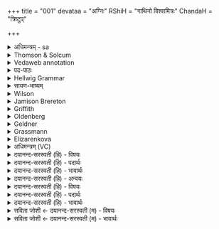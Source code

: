 +++
title = "001"
devataa = "अग्निः"
RShiH = "गाथिनो विश्वामित्रः"
ChandaH = "त्रिष्टुप्"

+++
<details><summary>अधिमन्त्रम् - sa</summary>

- देवता - अग्निः
- ऋषिः - गाथिनो विश्वामित्रः
- छन्दः - त्रिष्टुप्
</details>


<details><summary>Thomson & Solcum</summary>

सो᳓मस्य मा तव᳓सं व᳓क्षि अग्ने  
व᳓ह्निं चकर्थ विद᳓थे य᳓जध्यै  
देवाँ᳓ अ᳓छा दी᳓दियद् युञ्जे᳓ अ᳓द्रिं  
शमाये᳓ अग्ने तनु᳓वं जुषस्व
</details>

<details><summary>Vedaweb annotation</summary>

_________
**Strata**  
Normal

_________
**Pāda-label**  
genre M  
genre M  
genre M  
genre M
_________
**Morph**  
agne ← agní- (nominal stem)  
{case:VOC, gender:M, number:SG}

mā ← ahám (pronoun)  
{case:ACC, number:SG}

sómasya ← sóma- (nominal stem)  
{case:GEN, gender:M, number:SG}

tavásam ← tavás- (nominal stem)  
{case:ACC, gender:M, number:SG}

vákṣi ← √vaś- (root)  
{number:SG, person:2, mood:IND, tense:PRS, voice:ACT}

cakartha ← √kr̥- (root)  
{number:SG, person:2, mood:IND, tense:PRF, voice:ACT}

váhnim ← váhni- (nominal stem)  
{case:ACC, gender:M, number:SG}

vidáthe ← vidátha- (nominal stem)  
{case:LOC, gender:N, number:SG}

yájadhyai ← √yaj- (root)  
{case:DAT, number:SG, tense:PRS}

ácha ← ácha (invariable)  
{}

ádrim ← ádri- (nominal stem)  
{case:ACC, gender:M, number:SG}

devā́n ← devá- (nominal stem)  
{case:ACC, gender:M, number:PL}

dī́dyat ← √dī- 1 (root)  
{case:NOM, gender:M, number:SG, tense:PRS, voice:ACT}

yuñjé ← √yuj- (root)  
{number:SG, person:1, mood:IND, tense:PRS, voice:MED}

agne ← agní- (nominal stem)  
{case:VOC, gender:M, number:SG}

juṣasva ← √juṣ- (root)  
{number:SG, person:2, mood:IMP, tense:AOR, voice:MED}

śamāyé ← √śamⁱ- (root)  
{number:SG, person:1, mood:IND, tense:PRS, voice:MED}

tanvàm ← tanū́- (nominal stem)  
{case:ACC, gender:F, number:SG}

</details>

<details><summary>पद-पाठः</summary>

सोम॑स्य । मा॒ । त॒वस॑म् । वक्षि॑ । अ॒ग्ने॒ । वह्नि॑म् । च॒क॒र्थ॒ । वि॒दथे॑ । यज॑ध्यै ।  
दे॒वान् । अच्छ॑ । दीद्य॑त् । यु॒ञ्जे । अद्रि॑म् । श॒म्ऽआ॒ये । अ॒ग्ने॒ । त॒न्व॑म् । जु॒ष॒स्व॒ ॥
</details>

<details><summary>Hellwig Grammar</summary>

-   *somasya* ← *soma*
- \[noun\], genitive, singular, masculine
- “Soma; moon; soma \[word\]; Candra.”

_________

- *mā* ← *mad*
- \[noun\], accusative, singular
- “I; mine.”

_________

- *tavasaṃ* ← *tavasam* ← *tavas*
- \[noun\], accusative, singular, masculine
- “strong; energetic.”

_________

- *vakṣy* ← *vakṣi* ← *vaś*
- \[verb\], singular, Present indikative
- “desire; agree; call; care; like; love.”

_________

- *agne* ← *agni*
- \[noun\], vocative, singular, masculine
- “fire; Agni; sacrificial fire; digestion; cautery; Plumbago
    zeylanica; fire; vahni; agni \[word\]; agnikarman; gold; three;
    jāraṇa; pyre; fireplace; heating.”

_________

- *vahniṃ* ← *vahnim* ← *vahni*
- \[noun\], accusative, singular, masculine
- “fire; digestion; Plumbago zeylanica; Agni; vahni; draft horse;
    three; sacrificial fire; Vahni; gold; southeast; citron; charioteer;
    leader.”

_________

- *cakartha* ← *kṛ*
- \[verb\], singular, Perfect indicative
- “make; perform; cause; produce; shape; construct; do; put; fill
    into; use; fuel; transform; bore; act; write; create; prepare;
    administer; dig; prepare; treat; take effect; add; trace; put on;
    process; treat; heed; hire; act; produce; assume; eat; ignite; chop;
    treat; obey; manufacture; appoint; evacuate; choose; understand;
    insert; happen; envelop; weigh; observe; practice; lend; bring;
    duplicate; plant; kṛ; concentrate; mix; knot; join; take; provide;
    utter; compose.”

_________

- *vidathe* ← *vidatha*
- \[noun\], locative, singular, neuter
- “meeting; wisdom; council.”

_________

- *yajadhyai* ← *yaj*
- \[verb noun\]
- “sacrifice; worship; worship.”

_________

- *devāṃ* ← *deva*
- \[noun\], accusative, plural, masculine
- “Deva; Hindu deity; king; deity; Indra; deva \[word\]; God; Jina;
    Viśvedevās; mercury; natural phenomenon; gambling.”

_________

- *acchā*
- \[adverb\]
- “towards; accha \[prefix\].”

_________

- *dīdyad* ← *dīdyat* ← *dīdī*
- \[verb noun\], nominative, singular
- “shine; glitter.”

_________

- *yuñje* ← *yuj*
- \[verb\], singular, Present indikative
- “mix; use; endow; yoke; accompany; to practice Yoga; connect; hire;
    administer; compound; affect; add; concentrate; unite; join;
    prosecute; combine; supply; compound; attach to; appoint; fill;
    process; mobilize; mount; complement; eat; join; treat; coincide;
    affect; challenge.”

_________

- *adriṃ* ← *adrim* ← *adri*
- \[noun\], accusative, singular, masculine
- “mountain; rock; seven; stone; adri; grindstone; adri; rock.”

_________

- *śamāye* ← *śamāy*
- \[verb\], singular, Present indikative

_________

- *agne* ← *agni*
- \[noun\], vocative, singular, masculine
- “fire; Agni; sacrificial fire; digestion; cautery; Plumbago
    zeylanica; fire; vahni; agni \[word\]; agnikarman; gold; three;
    jāraṇa; pyre; fireplace; heating.”

_________

- *tanvaṃ* ← *tanvam* ← *tanū*
- \[noun\], accusative, singular, feminine
- “body; self; own(a); person; form.”

_________

- *juṣasva* ← *juṣ*
- \[verb\], singular, Present imperative
- “enjoy; endow; possess; frequent; accompany; induce; consume;
    approve; affect; attend; befit; blend; contract.”

_________

</details>

<details><summary>सायण-भाष्यम्</summary>

हेअग्ने त्वंविदथे यज्ञे यजध्यै यष्टुं सोमस्यवह्निंवोढारं यं मा मां चकर्थकृतवानसि तं मा तवसन्तपस्विनं बलिनं वक्षि कामयस्व किञ्च हेअग्ने देवानच्छअभिलक्ष्यदीद्यत् दीप्यमानोहं अद्रिं ग्रावाणं युञ्चे अभिषवणाययुनज्मिशमाये शाम्यामिच तथामन्त्रान्तरं—ऋतेनदेवःसविताशमायते ति । यद्वा शमायेस्तौमि शशमानः रञ्चयतीति स्तुतिकर्मसुपाठात् तथाचमन्त्रान्तरं—सोअग्नईजे शशमेचमर्तइति । किञ्च हेअग्ने तन्वंशरीरं जुषस्वरक्षायैसेवस्व यद्वा कर्माणितन्वन्तं मां सेवस्वे त्यर्थः ॥ १ ॥
</details>

<details><summary>Wilson</summary>

_________
**English translation:**  

“Render me vigorous, **Agni**, since you have made me the bearer of the **Soma** to offer it in the sacrifice; honouring the gods who are present, I take hold of the stone (to express Soma); I propitiate them; do you, Agni, protect my person n.”

_________
**Commentary by Sāyaṇa: Ṛgveda-bhāṣya**  

**Viśvāmitra** was a **kṣatriya**, of royal or military profession, and was also a monarch for some time; he descended from **Kuśa** or the lunar lineage and was the ancestor of many royal and saintly person ns, who, like himself, were called after their common ancestor, **Kuśikas**, or **Kauśikas**. By the force of his austerities, he compelled **Brahmā** to admit into the **Brāhmaṇa** order. He sought this position to be equated with **Vasiṣṭha**, which whom he had disputed earlier. The circumstances of his dispute with Vasiṣṭha are detailed in the **Rāmāyaṇa**; the legend is also told in the **Mahābhārata**, **Vāyu**, **Viṣṇu** and **Bhāgavata Purāṇas**. Viśvāmitra and Vasiṣṭha had the patronage of hostile princes; but both had friendly relations with the royal family of **Ayodhyā**, or King **Daśaratha** and his son, **Rāma**
</details>

<details><summary>Jamison Brereton</summary>

[Agni:] “You have made me your draft-horse, who am mighty from  soma—(saying,) ‘Convey (the oblations), o Agni’—in order (for me)  to offer the sacrifice at the ritual distribution.”  
[The poet:] “As you shine toward the gods—I harness the stone and  
I labor, o Agni—take delight in your own body.”
</details>

<details><summary>Griffith</summary>

THOU, Agni, who wilt have the strong, hast made me the Soma's priest, to worship in assembly.  
     Thou shinest to the Gods, I set the pressstones. I toil; be joyful in thyself, O Agni.
</details>

<details><summary>Oldenberg</summary>

Thou wilt have me, O Agni, as a strong (master) of Soma 1: therefore thou hast made me the carrier (of the gods?) to perform worship at the sacrifice 2. Sending my thoughts to the gods 3 I make the (press-) stone ready 4; I toil, O Agni: find thou pleasure in thy own body 5.
</details>

<details><summary>Geldner</summary>

Da du wünschest, daß ich den starken Trank des Soma opfere, o Agni, so hast du mich zum Leiter bei dem Opfer gemacht, um den Weihspruch zu sprechen. Bis zu den Göttern leuchtend - während ich den Preßstein in Gebrauch nehme und den Dienst versehe, o Agni, - finde du an dir selbst Wohlgefallen!
</details>

<details><summary>Grassmann</summary>

Verhilf mir Agni zu der Kraft des Soma, zum Priester mach' mich, bei dem Fest zu opfern; Der Götter achtend schirr' ich an den Pressstein; ich wirke emsig, Agni, du erfreu' dich.
</details>

<details><summary>Elizarenkova</summary>

(Говоря так:) Вези меня, сильного от сомы!, о Агни,  
Ты сделал меня возницей, чтобы я жертвовал на месте жертвенных раздач.  
Сверкая (мыслью) в направлении богов, я запрягаю давильный камень,  
Я тружусь. О Агни, радуйся своему телу!
</details>



<details><summary>अधिमन्त्रम् (VC)</summary>

- अग्निः
- गाथिनो विश्वामित्रः
- निचृत्त्रिष्टुप्
- धैवतः
</details>

<details><summary>दयानन्द-सरस्वती (हि) - विषयः</summary>

अब तीसरे मण्डल का प्रारम्भ है। उसके प्रथम सूक्त के आरम्भ के प्रथम मन्त्र में विद्वानों की प्रशंसा को कहते हैं।
</details>

<details><summary>दयानन्द-सरस्वती (हि) - पदार्थः</summary>

पदार्थान्वयभाषाः -  हे (अग्ने) विद्वान् ! जो आप (सोमस्य) ऐश्वर्य की उत्तेजना से (तवसम्) बलयुक्त (मा) मुझको (वह्निम्) पदार्थ बहानेवाले अर्थात् एक देश से दूसरे देश ले जानेवाले अग्नि को (वक्षि) कहते हैं (विदथे) विद्वानों के सत्कार करनेवाले यज्ञ में (देवान्) विद्वान् वा दिव्य गुणों के (यजध्यै) संगत करने को (अच्छ) अच्छे प्रकार (चकर्थ) क्रिया करते हो उनके साथ मैं (दीद्यत्) देदीप्यमान हुआ विद्वानों के सत्कार करनेवाले यज्ञ में विद्वान् वा दिव्य गुणों के संगत करने को (युञ्जे) युक्त होता हूँ जैसे अग्नि (अद्रिम्) मेघ को बहाता है वैसे मैं विद्वानों के समीप में (शमाये) शान्ति के समान आचरण करता हूँ, हे (अग्ने) अग्निवद्वर्त्तमान ! शिष्य जैसे विद्वान् के शरीर का सेवन करता है वैसे आप (तन्वम्) शरीर की (जुषस्व) प्रीति करो ॥१॥
</details>

<details><summary>दयानन्द-सरस्वती (हि) - भावार्थः</summary>

भावार्थभाषाः -  इस मन्त्र में वाचकलुप्तोपमालङ्कार है। जो मनुष्य ऐश्वर्य के करने की इच्छा करें, वे विद्वानों की संगति से शरीर को नीरोग रखकर अपने को विद्वान् बना के अग्नि आदि की पदार्थविद्या से कार्य्यों को सिद्ध करें ॥१॥
</details>

<details><summary>दयानन्द-सरस्वती (हि) - अन्वयः</summary>

अन्वय:  हे अग्ने ! यस्त्वं सोमस्य तवसं मा वह्निं वक्षि विदथे देवान् यजध्यै अच्छ चकर्थ तेन सहाहं दीद्यत्सन् विदथे देवान् यजध्यै युञ्जे यथाऽग्निरद्रिं वहति तथाऽहं विदुषां समीपे शमाये। हे अग्ने ! शिष्यो यथा विद्वच्छरीरं सेवते तथा च तन्वं जुषस्व॥१॥
</details>

<details><summary>दयानन्द-सरस्वती (हि) - विषयः</summary>

अथ विद्वद्गुणानाह।
</details>

<details><summary>दयानन्द-सरस्वती (हि) - पदार्थः</summary>

पदार्थान्वयभाषाः -  (सोमस्य) ऐश्वर्यस्य सकाशात् (मा) माम् (तवसम्) बलयुक्तम् (वक्षि) वदसि (अग्ने) विद्वन् (वह्निम्) वाहकं पावकम् (चकर्थ) करोषि (विदथे) विद्वत्सत्काराख्ये यज्ञे (यजध्यै) यष्टुं संगन्तुं (देवान्) विदुषो दिव्यगुणान् वा (अच्छ) सम्यक्। अत्र निपातस्य चेति दीर्घः। (दीद्यत्) देदीप्यमानः (युञ्जे) (अद्रिम्) मेघम् (शमाये) शममिवाचरामि (अग्ने) अग्निवद्वर्त्तमान (तन्वम्) (जुषस्व) ॥१॥
</details>

<details><summary>दयानन्द-सरस्वती (हि) - भावार्थः</summary>

भावार्थभाषाः -  अत्र वाचकलुप्तोपमालङ्कारः। ये मनुष्या ऐश्वर्य्यं चिकीर्षेयुस्ते विद्वत्संगत्या शरीरमरोगं संरक्ष्यात्मानं विद्वांसं सम्पाद्याग्न्यादिपदार्थविद्यया कार्य्याणि साधयेयुः ॥१॥
</details>

<details><summary>सविता जोशी ← दयानन्द-सरस्वती (म) - विषयः</summary>

या सूक्तात विद्वान, स्त्री-पुरुष व विद्या, जन्माची प्रशंसा असल्यामुळे या सूक्ताच्या अर्थाची मागील सूक्तार्थाबरोबर संगती आहे, हे जाणावे.
</details>

<details><summary>सविता जोशी ← दयानन्द-सरस्वती (म) - भावार्थः</summary>

भावार्थभाषाः -  या मंत्रात वाचकलुप्तोपमालंकार आहे. ज्या माणसांना ऐश्वर्याची इच्छा असेल त्यांनी विद्वानांच्या संगतीने शरीर निरोगी ठेवून स्वतःला विद्वान बनवावे व अग्नी इत्यादीच्या पदार्थ विद्येने कार्य सिद्ध करावे. ॥ १ ॥
</details>